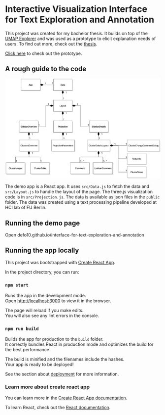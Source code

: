 # Interactive Visualization Interface for Text Exploration and Annotation

This project was created for my bachelor thesis. It builds on top of the [UMAP Explorer](https://github.com/GrantCuster/umap-explorer) and was used as a prototype to elicit explanation needs of users. To find out more, check out the [thesis](thesis/thesis_main.pdf).

[Click here](https://defo10.github.io/interface-for-text-exploration-and-annotation/) to check out the prototype.

## A rough guide to the code

![uml class diagram](uml/components.png)

The demo app is a React app. It uses `src/Data.js` to fetch the data and `src/Layout.js` to handle the layout of the page. The three.js visualization code is in `src/Projection.js`. The data is available as json files in the `public` folder. The data was created using a text processing pipeline developed at HCI lab of FU Berlin.

## Running the demo page

Open defo10.github.io/interface-for-text-exploration-and-annotation

## Running the app locally

This project was bootstrapped with [Create React App](https://github.com/facebook/create-react-app).

In the project directory, you can run:

### `npm start`

Runs the app in the development mode.<br>
Open [http://localhost:3000](http://localhost:3000) to view it in the browser.

The page will reload if you make edits.<br>
You will also see any lint errors in the console.

### `npm run build`

Builds the app for production to the `build` folder.<br>
It correctly bundles React in production mode and optimizes the build for the best performance.

The build is minified and the filenames include the hashes.<br>
Your app is ready to be deployed!

See the section about [deployment](https://facebook.github.io/create-react-app/docs/deployment) for more information.

### Learn more about create react app

You can learn more in the [Create React App documentation](https://facebook.github.io/create-react-app/docs/getting-started).

To learn React, check out the [React documentation](https://reactjs.org/).
